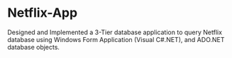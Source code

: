 Netflix-App
===========

Designed and Implemented a 3-Tier database application to query Netflix database using Windows 
Form Application (Visual C#.NET), and ADO.NET database objects.
